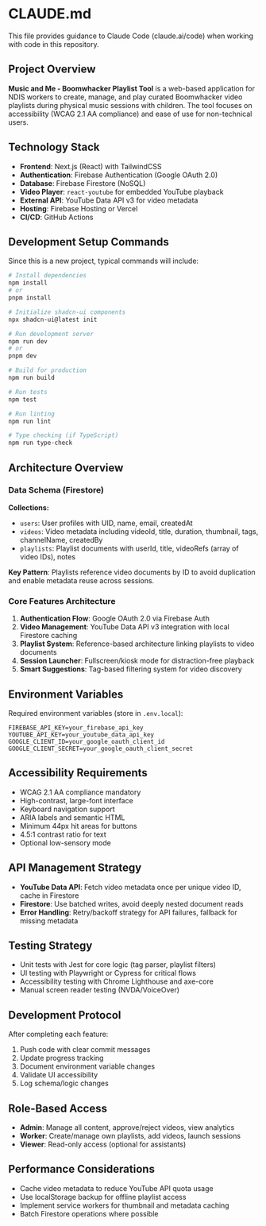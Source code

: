 # CLAUDE.md

This file provides guidance to Claude Code (claude.ai/code) when working with code in this repository.

## Project Overview

**Music and Me - Boomwhacker Playlist Tool** is a web-based application for NDIS workers to create, manage, and play curated Boomwhacker video playlists during physical music sessions with children. The tool focuses on accessibility (WCAG 2.1 AA compliance) and ease of use for non-technical users.

## Technology Stack

- **Frontend**: Next.js (React) with TailwindCSS
- **Authentication**: Firebase Authentication (Google OAuth 2.0)
- **Database**: Firebase Firestore (NoSQL)
- **Video Player**: `react-youtube` for embedded YouTube playback
- **External API**: YouTube Data API v3 for video metadata
- **Hosting**: Firebase Hosting or Vercel
- **CI/CD**: GitHub Actions

## Development Setup Commands

Since this is a new project, typical commands will include:

```bash
# Install dependencies
npm install
# or
pnpm install

# Initialize shadcn-ui components
npx shadcn-ui@latest init

# Run development server
npm run dev
# or
pnpm dev

# Build for production
npm run build

# Run tests
npm test

# Run linting
npm run lint

# Type checking (if TypeScript)
npm run type-check
```

## Architecture Overview

### Data Schema (Firestore)

**Collections:**
- `users`: User profiles with UID, name, email, createdAt
- `videos`: Video metadata including videoId, title, duration, thumbnail, tags, channelName, createdBy
- `playlists`: Playlist documents with userId, title, videoRefs (array of video IDs), notes

**Key Pattern**: Playlists reference video documents by ID to avoid duplication and enable metadata reuse across sessions.

### Core Features Architecture

1. **Authentication Flow**: Google OAuth 2.0 via Firebase Auth
2. **Video Management**: YouTube Data API v3 integration with local Firestore caching
3. **Playlist System**: Reference-based architecture linking playlists to video documents
4. **Session Launcher**: Fullscreen/kiosk mode for distraction-free playback
5. **Smart Suggestions**: Tag-based filtering system for video discovery

## Environment Variables

Required environment variables (store in `.env.local`):
```
FIREBASE_API_KEY=your_firebase_api_key
YOUTUBE_API_KEY=your_youtube_data_api_key
GOOGLE_CLIENT_ID=your_google_oauth_client_id
GOOGLE_CLIENT_SECRET=your_google_oauth_client_secret
```

## Accessibility Requirements

- WCAG 2.1 AA compliance mandatory
- High-contrast, large-font interface
- Keyboard navigation support
- ARIA labels and semantic HTML
- Minimum 44px hit areas for buttons
- 4.5:1 contrast ratio for text
- Optional low-sensory mode

## API Management Strategy

- **YouTube Data API**: Fetch video metadata once per unique video ID, cache in Firestore
- **Firestore**: Use batched writes, avoid deeply nested document reads
- **Error Handling**: Retry/backoff strategy for API failures, fallback for missing metadata

## Testing Strategy

- Unit tests with Jest for core logic (tag parser, playlist filters)
- UI testing with Playwright or Cypress for critical flows
- Accessibility testing with Chrome Lighthouse and axe-core
- Manual screen reader testing (NVDA/VoiceOver)

## Development Protocol

After completing each feature:
1. Push code with clear commit messages
2. Update progress tracking
3. Document environment variable changes
4. Validate UI accessibility
5. Log schema/logic changes

## Role-Based Access

- **Admin**: Manage all content, approve/reject videos, view analytics
- **Worker**: Create/manage own playlists, add videos, launch sessions
- **Viewer**: Read-only access (optional for assistants)

## Performance Considerations

- Cache video metadata to reduce YouTube API quota usage
- Use localStorage backup for offline playlist access
- Implement service workers for thumbnail and metadata caching
- Batch Firestore operations where possible